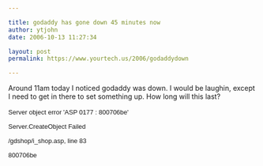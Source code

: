```yaml
---

title: godaddy has gone down 45 minutes now
author: ytjohn
date: 2006-10-13 11:27:34

layout: post
permalink: https://www.yourtech.us/2006/godaddydown

---
```

Around 11am today I noticed godaddy was down.  I would be laughin, except I need to get in there to set something up.  How long will this last?

<font size="2" face="Arial">Server object</font> <font size="2" face="Arial">error 'ASP 0177 : 800706be'</font>

<font size="2" face="Arial">Server.CreateObject Failed</font>

<font size="2" face="Arial">/gdshop/i_shop.asp</font><font size="2" face="Arial">, line 83</font>

<font size="2" face="Arial">800706be </font>
